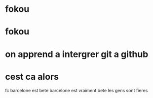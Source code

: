 # fokou
# fokou
# on apprend a intergrer git a github
# cest ca alors
fc barcelone est bete
barcelone est vraiment bete
 les gens sont fieres
